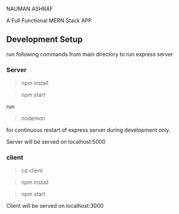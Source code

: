 NAUMAN ASHRAF

A Full Functional MERN Stack APP

## Development Setup

run following commands from main directory to run express server

### Server

> npm install

> npm start

run

> nodemon

for continuous restart of express server during development only.

Server will be served on localhost:5000

### client

> cd client

> npm install

> npm start

Client will be served on localhost:3000
